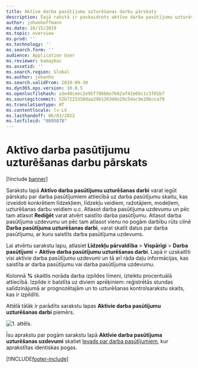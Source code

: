 ```yaml
---
title: Aktīvo darba pasūtījumu uzturēšanas darbu pārskats
description: Šajā rakstā ir paskaidrots aktīvo darba pasūtījumu uzturēšanas darbu pārskats Līdzekļu pārvaldībā.
author: johanhoffmann
ms.date: 10/15/2019
ms.topic: overview
ms.prod: ''
ms.technology: ''
ms.search.form: ''
audience: Application User
ms.reviewer: kamaybac
ms.assetid: ''
ms.search.region: Global
ms.author: johanho
ms.search.validFrom: 2019-09-30
ms.dyn365.ops.version: 10.0.5
ms.openlocfilehash: a3e48ceec2e95f796b6e7662af42e6bc1c3f01b7
ms.sourcegitcommit: 52b7225350daa29b1263d8e29c54ac9e20bcca70
ms.translationtype: HT
ms.contentlocale: lv-LV
ms.lasthandoff: 06/03/2022
ms.locfileid: "8895878"
---
```

# <a name="active-work-order-maintenance-jobs-overview"></a>Aktīvo darba pasūtījumu uzturēšanas darbu pārskats

[!include [banner](../../includes/banner.md)]



Sarakstu lapā **Aktīvo darba pasūtījumu uzturēšanas darbi** varat iegūt pārskatu par darba pasūtījumiem attiecībā uz darba pasūtījumu skaitu, kas izveidoti konkrētiem līdzekļiem, līdzekļu veidiem, ražotājiem, modeļiem, uzturēšanas darbu veidiem u.c. Atlasot darba pasūtījuma uzdevumu un pēc tam atlasot **Rediģēt** varat atvērt saistīto darba pasūtījumu. Atlasot darba pasūtījuma uzdevumu un pēc tam atlasot vienu no pogām darbību rūts cilnē **Darba pasūtījuma uzturēšanas darbi**, varat skatīt datus par darba pasūtījumu, ar kuru saistīts darba pasūtījuma uzdevums.

Lai atvērtu sarakstu lapu, atlasiet **Līdzekļu pārvaldība** > **Vispārīgi** > **Darba pasūtījumi** > **Aktīvo darba pasūtījumu uzturēšanas darbi**. Lapā ir uzskaitīti visi aktīvie darba pasūtījumu uzdevumi un tā arī rāda daļu informācijas, kas saistīta ar darba pasūtījumu vai darba pasūtījuma uzdevumu.

Kolonnā **%** skaitlis norāda darba izpildes līmeni, izteiktu procentuālā attiecībā. Izpilde ir balstīta uz diviem aprēķiniem: reģistrētās stundas salīdzinājumā ar prognozētajām un to uzturēšanas kontrolsarakstu skaits, kas ir izpildīti.

Attēlā tālāk ir parādīts sarakstu lapas **Aktīvie darba pasūtījumu uzturēšanas darbi** piemērs.

![1. attēls.](media/23-work-orders.png)

Īsu aprakstu par pogām sarakstu lapā **Aktīvie darba pasūtījuma uzturēšanas uzdevumi** skatiet [Ievads par darba pasūtījumiem](../work-orders/introduction-to-work-orders.md), kur aprakstītas identiskas pogas.



[!INCLUDE[footer-include](../../../includes/footer-banner.md)]